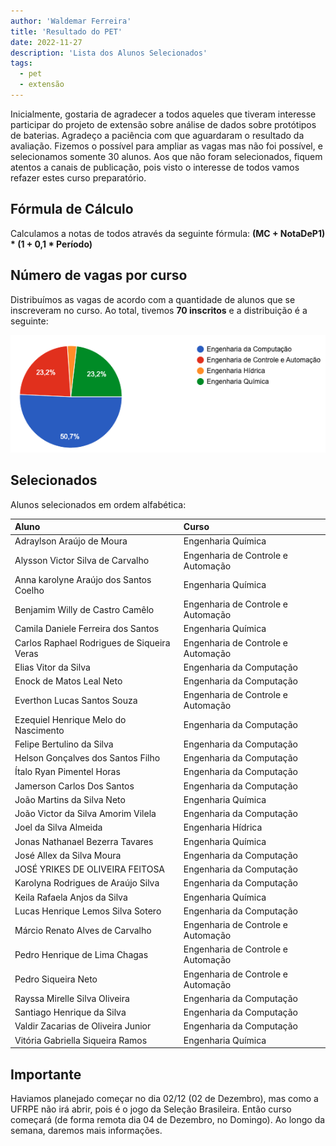 ```yaml
---
author: 'Waldemar Ferreira'
title: 'Resultado do PET'
date: 2022-11-27
description: 'Lista dos Alunos Selecionados'
tags:
  - pet
  - extensão
---
```


Inicialmente, gostaria de agradecer a todos aqueles que tiveram interesse participar do projeto de extensão sobre análise de dados sobre protótipos de baterias. Agradeço a paciência com que aguardaram o resultado da avaliação. Fizemos o possível para ampliar as vagas mas não foi possível, e selecionamos somente 30 alunos. Aos que não foram selecionados, fiquem atentos a canais de publicação, pois visto o interesse de todos vamos refazer estes curso preparatório.

## Fórmula de Cálculo

Calculamos a notas de todos através da seguinte fórmula: **(MC + NotaDeP1) * (1 + 0,1 * Período)**

## Número de vagas por curso

Distribuímos as vagas de acordo com a quantidade de alunos que se inscreveram no curso. Ao total, tivemos **70 inscritos** e a distribuição é a seguinte:

![cursos](/images/cursos.png "cursos")

## Selecionados

Alunos selecionados em ordem alfabética:

| **Aluno**                                | **Curso**                          |
|:-----------------------------------------|:-----------------------------------|
|Adraylson Araújo de Moura                 | Engenharia Química                 |
Alysson Victor Silva de Carvalho           | Engenharia de Controle e Automação |
Anna karolyne Araújo dos Santos Coelho     | Engenharia Química                 |
Benjamim Willy de Castro Camêlo            | Engenharia de Controle e Automação |
Camila Daniele Ferreira dos Santos         | Engenharia Química                 |
Carlos Raphael Rodrigues de Siqueira Veras | Engenharia de Controle e Automação |
Elias Vitor da Silva                       | Engenharia da Computação           |
Enock de Matos Leal Neto                   | Engenharia da Computação           |
Everthon Lucas Santos Souza                | Engenharia de Controle e Automação |
Ezequiel Henrique Melo do Nascimento       | Engenharia da Computação           |
Felipe Bertulino da Silva                  | Engenharia da Computação           |
Helson Gonçalves dos Santos Filho          | Engenharia da Computação           |
Ítalo Ryan Pimentel Horas                  | Engenharia da Computação           |
Jamerson Carlos Dos Santos                 | Engenharia da Computação           |
João Martins da Silva Neto                 | Engenharia Química                 |
João Victor da Silva Amorim Vilela         | Engenharia da Computação           |
Joel da Silva Almeida                      | Engenharia Hídrica                 |
Jonas Nathanael Bezerra Tavares            | Engenharia Química                 |
José Allex da Silva Moura                  | Engenharia da Computação           |
JOSÉ YRIKES DE OLIVEIRA FEITOSA            | Engenharia da Computação           |
Karolyna Rodrigues de Araújo Silva         | Engenharia da Computação           |
Keila Rafaela Anjos da Silva               | Engenharia Química                 |
Lucas Henrique Lemos Silva Sotero          | Engenharia da Computação           |
Márcio Renato Alves de Carvalho            | Engenharia de Controle e Automação |
Pedro Henrique de Lima Chagas              | Engenharia de Controle e Automação |
Pedro Siqueira Neto                        | Engenharia de Controle e Automação |
Rayssa Mirelle Silva Oliveira              | Engenharia da Computação           |
Santiago Henrique da Silva                 | Engenharia da Computação           |
Valdir Zacarias de Oliveira Junior         | Engenharia da Computação           |
Vitória Gabriella Siqueira Ramos           | Engenharia Química                 |

## Importante

Haviamos planejado começar no dia 02/12 (02 de Dezembro), mas como a UFRPE não irá abrir, pois é o jogo da Seleção Brasileira. Então curso começará (de forma remota dia 04 de Dezembro, no Domingo). Ao longo da semana, daremos mais informações.